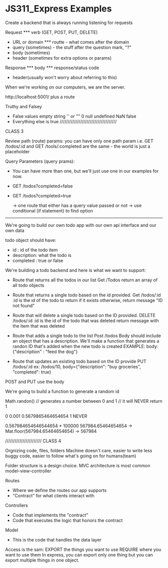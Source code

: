 # JS311_Express Examples

Create a backend that is always running
listening for requests

Request
*** verb (GET, POST, PUT, DELETE)
- URL or domain
*** routte - what comes after the domain
- query (sometimes) - the stuff after the question mark, "?"
- body (sometimes)
- header (sometimes for extra options or params)

Response
*** body
*** response/status code
- header(usually won't worry about referring to this)

When we're working on our computers, we are the server.

http://localhost:5001/ plus a route


Truthy and Falsey
- False values
   empty string '' or ""
   0
   null
   undefined
   NaN
   false
- Everything else is true
////////////////////////////////////

CLASS 3

Review
path (route) params:
you can have only one path param
i.e.
GET /todos/:id and
GET /tools/:completed
are the same - the world is just a placeholder

Query Parameters (query prams):
- You can have more than one, but we'll just use one in our examples for now.
- GET /todos?completed=false
- GET /todos?completed=true

  -> one route that either has a query value passed or not
  -> use conditional (if statement) to find option
****************

We're going to build our own todo app with our own api interface and our own data

todo object should have:
- id : id of the todo item
- description: what the todo is
- completed : true or false

We're building a todo backend and here is what we want to support:

- Route that returns all the todos in our list
  Get /Todos
  return an array of all todo objects

- Route that returns a single todo based on the id provided.
  Get /todos/:id
   :id is the id of the todo to return if it exists
   otherwise, return message "ID not found"

- Route that will delete a single todo based on the ID provided.
   DELETE /todos/:id
      :id is the id of the todo that was deleted
      return message with the item that was deleted

- Route that adds a single todo to the list
   Post /todos
      Body should include an object that has a description.
      We'll make a function that generates a randon ID that's added
         when the new todo is created
      EXAMPLE:  body:
                  {"description" : "feed the dog"}

- Route that updates an existing todo based on the ID provide
   PUT /todos/:id
   ex: /todos/10, body={"description": "buy groceries", "completed": true}

POST and PUT use the body

We're going to build a function to generate a random id

Math.randon() // generates a number between 0 and 1
               // it will NEVER return 1

0
0.001
0.5679865464654654
1 NEVER

0.567984654646544654 * 100000
567984.65464654654
-> Mat.floor(567984.65464654654) -> 567984

///////////////////////
CLASS 4

Orgnizing code, files, folders
  Machine doesn't care, easier to write less buggy code,
  easier to follow what's going on for humans(team)

  Folder structure is a design choice.
  MVC architecture is most common
  model-view-controller

  Routes
  - Where we define the routes our app supports
  - "Contract" for what clients interact with

  Controllers
  - Code that implements the "contract"
  - Code that executes the logic that honors the contract

  Model
  - This is the code that handles the data layer

Access is the sam:
      EXPORT the things you want to use
      REQUIRE where you want to use them
      In express, you can export only one thing
         but you can export multiple things in one object.